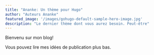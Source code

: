 ```yaml
---
title: "Ananke: Un thème pour Hugo"
author: "Auteurs Ananke"
featured_image: '/images/gohugo-default-sample-hero-image.jpg'
description: "Le dernier thème dont vous aurez besoin. Peut-être"
---
```

Bienvenu sur mon blog!

Vous pouvez lire mes idées de publication plus bas.
